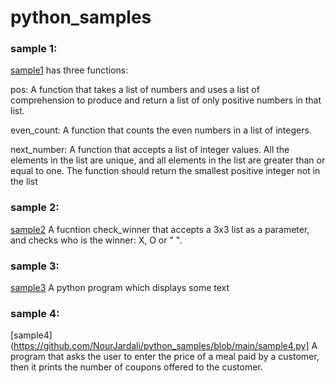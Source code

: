 # python_samples
### sample 1:

[sample1](https://github.com/NourJardali/python_samples/blob/main/sample1.py) has three functions:

pos: A function that takes a list of numbers and uses a list of comprehension to produce and return a list of only positive numbers in that list.

even_count: A function that counts the even numbers in a list of integers.

next_number: A function that accepts a list of integer values. All the elements in the list are unique, and all elements in the list are greater than or equal to one. The function should return the smallest positive integer not in the list


### sample 2:

[sample2](https://github.com/NourJardali/python_samples/blob/main/sample2.py) A fucntion check_winner that accepts a 3x3 list as a parameter, and checks who is the winner: X, O or " ".


### sample 3:
[sample3](https://github.com/NourJardali/python_samples/blob/main/sample3.py) A python program which displays some text


### sample 4:
[sample4](https://github.com/NourJardali/python_samples/blob/main/sample4.py] A program that asks the user to enter the price of a meal paid by a customer, then it prints the number of coupons offered to the customer.


